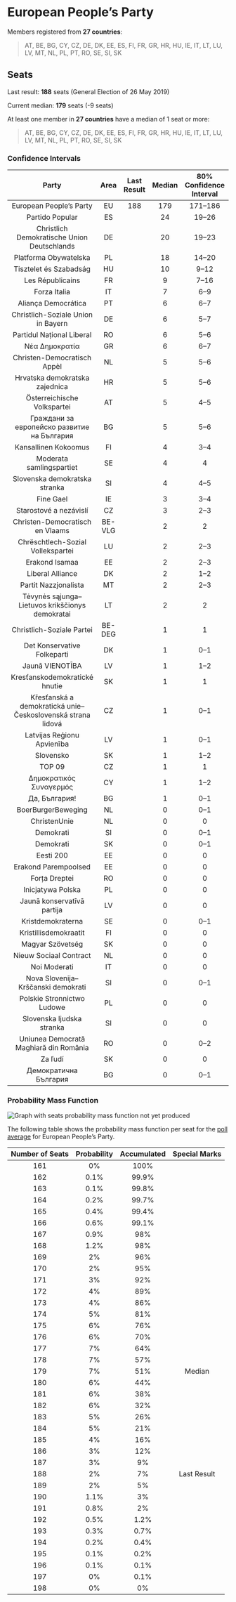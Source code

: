 # European People’s Party

Members registered from **27 countries**:

> AT, BE, BG, CY, CZ, DE, DK, EE, ES, FI, FR, GR, HR, HU, IE, IT, LT, LU, LV, MT, NL, PL, PT, RO, SE, SI, SK

## Seats

Last result: **188** seats (General Election of 26 May 2019)

Current median: **179** seats (-9 seats)

At least one member in **27 countries** have a median of 1 seat or more:

> AT, BE, BG, CY, CZ, DE, DK, EE, ES, FI, FR, GR, HR, HU, IE, IT, LT, LU, LV, MT, NL, PL, PT, RO, SE, SI, SK

### Confidence Intervals

| Party | Area | Last Result | Median | 80% Confidence Interval | 90% Confidence Interval | 95% Confidence Interval | 99% Confidence Interval |
|:-----:|:----:|:-----------:|:------:|:-----------------------:|:-----------------------:|:-----------------------:|:-----------------------:|
| European People’s Party | EU | 188 | 179 | 171–186 | 169–188 | 168–190 | 164–193 |
| Partido Popular | ES | | 24 | 19–26 | 18–27 | 18–27 | 18–28 |
| Christlich Demokratische Union Deutschlands | DE | | 20 | 19–23 | 19–23 | 18–23 | 17–25 |
| Platforma Obywatelska | PL | | 18 | 14–20 | 14–21 | 13–21 | 13–21 |
| Tisztelet és Szabadság | HU | | 10 | 9–12 | 9–12 | 9–12 | 9–13 |
| Les Républicains | FR | | 9 | 7–16 | 6–16 | 6–17 | 6–17 |
| Forza Italia | IT | | 7 | 6–9 | 5–9 | 5–10 | 5–10 |
| Aliança Democrática | PT | | 6 | 6–7 | 5–7 | 5–7 | 5–8 |
| Christlich-Soziale Union in Bayern | DE | | 6 | 5–7 | 5–7 | 4–7 | 4–7 |
| Partidul Național Liberal | RO | | 6 | 5–6 | 5–7 | 5–7 | 4–7 |
| Νέα Δημοκρατία | GR | | 6 | 6–7 | 6–7 | 6–7 | 5–7 |
| Christen-Democratisch Appèl | NL | | 5 | 5–6 | 5–6 | 5–6 | 4–7 |
| Hrvatska demokratska zajednica | HR | | 5 | 5–6 | 4–6 | 4–6 | 4–6 |
| Österreichische Volkspartei | AT | | 5 | 4–5 | 4–5 | 4–5 | 3–6 |
| Граждани за европейско развитие на България | BG | | 5 | 5–6 | 5–6 | 4–6 | 4–7 |
| Kansallinen Kokoomus | FI | | 4 | 3–4 | 3–4 | 3–4 | 3–4 |
| Moderata samlingspartiet | SE | | 4 | 4 | 4–5 | 4–5 | 4–5 |
| Slovenska demokratska stranka | SI | | 4 | 4–5 | 3–5 | 3–5 | 3–5 |
| Fine Gael | IE | | 3 | 3–4 | 3–5 | 3–5 | 3–5 |
| Starostové a nezávislí | CZ | | 3 | 2–3 | 2–3 | 2–3 | 2–4 |
| Christen-Democratisch en Vlaams | BE-VLG | | 2 | 2 | 2 | 1–2 | 1–2 |
| Chrëschtlech-Sozial Vollekspartei | LU | | 2 | 2–3 | 2–3 | 2–3 | 2–3 |
| Erakond Isamaa | EE | | 2 | 2–3 | 2–3 | 2–3 | 2–3 |
| Liberal Alliance | DK | | 2 | 1–2 | 1–2 | 1–3 | 1–3 |
| Partit Nazzjonalista | MT | | 2 | 2–3 | 2–3 | 2–3 | 2–3 |
| Tėvynės sąjunga–Lietuvos krikščionys demokratai | LT | | 2 | 2 | 1–2 | 1–2 | 1–2 |
| Christlich-Soziale Partei | BE-DEG | | 1 | 1 | 1 | 1 | 1 |
| Det Konservative Folkeparti | DK | | 1 | 0–1 | 0–1 | 0–1 | 0–1 |
| Jaunā VIENOTĪBA | LV | | 1 | 1–2 | 1–2 | 1–2 | 1–2 |
| Kresťanskodemokratické hnutie | SK | | 1 | 1 | 0–1 | 0–1 | 0–2 |
| Křesťanská a demokratická unie–Československá strana lidová | CZ | | 1 | 0–1 | 0–2 | 0–2 | 0–2 |
| Latvijas Reģionu Apvienība | LV | | 1 | 0–1 | 0–1 | 0–1 | 0–1 |
| Slovensko | SK | | 1 | 1–2 | 1–2 | 1–2 | 1–2 |
| TOP 09 | CZ | | 1 | 1 | 0–2 | 0–2 | 0–2 |
| Δημοκρατικός Συναγερμός | CY | | 1 | 1–2 | 1–2 | 1–2 | 1–2 |
| Да, България! | BG | | 1 | 0–1 | 0–1 | 0–1 | 0–1 |
| BoerBurgerBeweging | NL | | 0 | 0–1 | 0–1 | 0–1 | 0–1 |
| ChristenUnie | NL | | 0 | 0 | 0–1 | 0–1 | 0–1 |
| Demokrati | SI | | 0 | 0–1 | 0–1 | 0–1 | 0–1 |
| Demokrati | SK | | 0 | 0–1 | 0–1 | 0–1 | 0–1 |
| Eesti 200 | EE | | 0 | 0 | 0 | 0 | 0 |
| Erakond Parempoolsed | EE | | 0 | 0 | 0–1 | 0–1 | 0–1 |
| Forța Dreptei | RO | | 0 | 0 | 0 | 0 | 0 |
| Inicjatywa Polska | PL | | 0 | 0 | 0 | 0 | 0–1 |
| Jaunā konservatīvā partija | LV | | 0 | 0 | 0 | 0 | 0 |
| Kristdemokraterna | SE | | 0 | 0–1 | 0–1 | 0–1 | 0–1 |
| Kristillisdemokraatit | FI | | 0 | 0 | 0 | 0 | 0–1 |
| Magyar Szövetség | SK | | 0 | 0 | 0–1 | 0–1 | 0–1 |
| Nieuw Sociaal Contract | NL | | 0 | 0 | 0 | 0 | 0 |
| Noi Moderati | IT | | 0 | 0 | 0 | 0 | 0 |
| Nova Slovenija–Krščanski demokrati | SI | | 0 | 0–1 | 0–1 | 0–1 | 0–1 |
| Polskie Stronnictwo Ludowe | PL | | 0 | 0 | 0 | 0–3 | 0–3 |
| Slovenska ljudska stranka | SI | | 0 | 0 | 0 | 0 | 0 |
| Uniunea Democrată Maghiară din România | RO | | 0 | 0–2 | 0–2 | 0–2 | 0–3 |
| Za ľudí | SK | | 0 | 0 | 0 | 0 | 0 |
| Демократична България | BG | | 0 | 0–1 | 0–1 | 0–1 | 0–1 |

### Probability Mass Function

![Graph with seats probability mass function not yet produced](average-2025-07-31-seats-pmf-europeanpeople’sparty.png "Seats Probability Mass Function")

The following table shows the probability mass function per seat for the [poll average](average-2025-07-31.html) for European People’s Party.

| Number of Seats | Probability | Accumulated | Special Marks |
|:---------------:|:-----------:|:-----------:|:-------------:|
| 161 | 0% | 100% |  |
| 162 | 0.1% | 99.9% |  |
| 163 | 0.1% | 99.8% |  |
| 164 | 0.2% | 99.7% |  |
| 165 | 0.4% | 99.4% |  |
| 166 | 0.6% | 99.1% |  |
| 167 | 0.9% | 98% |  |
| 168 | 1.2% | 98% |  |
| 169 | 2% | 96% |  |
| 170 | 2% | 95% |  |
| 171 | 3% | 92% |  |
| 172 | 4% | 89% |  |
| 173 | 4% | 86% |  |
| 174 | 5% | 81% |  |
| 175 | 6% | 76% |  |
| 176 | 6% | 70% |  |
| 177 | 7% | 64% |  |
| 178 | 7% | 57% |  |
| 179 | 7% | 51% | Median |
| 180 | 6% | 44% |  |
| 181 | 6% | 38% |  |
| 182 | 6% | 32% |  |
| 183 | 5% | 26% |  |
| 184 | 5% | 21% |  |
| 185 | 4% | 16% |  |
| 186 | 3% | 12% |  |
| 187 | 3% | 9% |  |
| 188 | 2% | 7% | Last Result |
| 189 | 2% | 5% |  |
| 190 | 1.1% | 3% |  |
| 191 | 0.8% | 2% |  |
| 192 | 0.5% | 1.2% |  |
| 193 | 0.3% | 0.7% |  |
| 194 | 0.2% | 0.4% |  |
| 195 | 0.1% | 0.2% |  |
| 196 | 0.1% | 0.1% |  |
| 197 | 0% | 0.1% |  |
| 198 | 0% | 0% |  |



